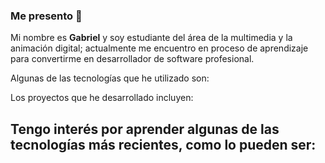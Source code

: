 ### Me presento 👋

Mi nombre es **Gabriel** y soy estudiante del área de la multimedia y la animación digital; actualmente me encuentro en proceso de aprendizaje para convertirme en desarrollador de software profesional.

Algunas de las tecnologías que he utilizado son:

Los proyectos que he desarrollado incluyen:

Tengo interés por aprender algunas de las tecnologías más recientes, como lo pueden ser:
-

<!--
**Gabriel-Sanabria/Gabriel-Sanabria** is a ✨ _special_ ✨ repository because its `README.md` (this file) appears on your GitHub profile.

Here are some ideas to get you started:

- 🔭 I’m currently working on ...
- 🌱 I’m currently learning ...
- 👯 I’m looking to collaborate on ...
-->
